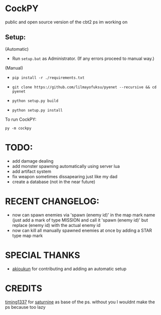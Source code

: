 # CockPY
public and open source version of the cbt2 ps im working on


## Setup:
(Automatic)
- Run `setup.bat` as Administrator. (If any errors proceed to manual way.)


(Manual)
- `pip install -r ./requirements.txt`

- `git clone https://github.com/lilmayofuksu/pyenet --recursive && cd pyenet`

- `python setup.py build`

- `python setup.py install`

To run CockPY:

`py -m cockpy`
# TODO:
- add damage dealing
- add monster spawning automatically using server lua
- add artifact system
- fix weapon sometimes dissapearing just like my dad
- create a database (not in the near future)

# RECENT CHANGELOG:
- now can spawn enemies via 'spawn (enemy id)' in the map mark name (just add a mark of type MISSION and call it 'spawn (enemy id)' but replace (enemy id) with the actual enemy id
- now can kill all manually spawned enemies at once by adding a STAR type map mark


# SPECIAL THANKS
- [akioukun](https://github.com/akioukun) for contributing and adding an automatic setup


# CREDITS
[timing1337](https://github.com/timing1337) for [saturnine](https://github.com/timing1337/saturnine) as base of the ps. without you I wouldnt make the ps because too lazy
